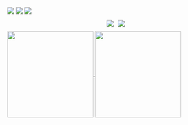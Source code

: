 <a href="https://github.com/IvoryGate" target="_blank"><img  align=center src="https://img.shields.io/badge/github-IvoryGate-%23fbfbfb?style=flat"/></a>
<a href="https://blog.jianjiaj.cn" target="_blank"><img  align=center src="https://img.shields.io/badge/blog-汴兮阁-%23fbfbfb?style=flat"/></a>
<a href="https://space.bilibili.com/557074997?spm_id_from=333.1007.0.0" target="_blank"><img  align=center src="https://img.shields.io/badge/bilibili-风驻云不归-%23fbfbfb?style=flat"/></a>
<div style="display: flex; align-items: center; justify-content: center; margin: 10px">
        <img
          align=center
          src="https://img.shields.io/github/stars/IvoryGate?style=flat&logoColor=%231677ff&labelColor=rgb(89, 89, 89)&color=rgb(3, 126, 187)"
          style="margin: 0 5px"
        /><img
          align=center
          src="https://img.shields.io/github/followers/IvoryGate?style=flat&logoColor=%231677ff&labelColor=rgb(89, 89, 89)&color=rgb(3, 126, 187)""
          style="margin: 0 5px"
        />
      </div>
<a href="https://github.com/anuraghazra/github-readme-stats">
  <img height=200 align="center" src="https://github-readme-stats.vercel.app/api?username=IvoryGate&card_width=50%" />
</a>
<a href="https://github.com/anuraghazra/convoychat">
  <img height=200 align="center" src="https://github-readme-stats.vercel.app/api/top-langs?username=IvoryGate&layout=compact&langs_count=8&card_width=50%" />
</a>


<!--
**IvoryGate/IvoryGate** is a ✨ _special_ ✨ repository because its `README.md` (this file) appears on your GitHub profile.

Here are some ideas to get you started:

- 🔭 I’m currently working on ...
- 🌱 I’m currently learning ...
- 👯 I’m looking to collaborate on ...
- 🤔 I’m looking for help with ...
- 💬 Ask me about ...
- 📫 How to reach me: ...
- 😄 Pronouns: ...
- ⚡ Fun fact: ...
-->
